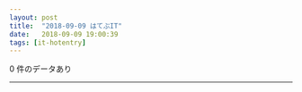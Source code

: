 ```yaml
---
layout: post
title:  "2018-09-09 はてぶIT"
date:   2018-09-09 19:00:39
tags: [it-hotentry]
---
```

0 件のデータあり

<hr>
